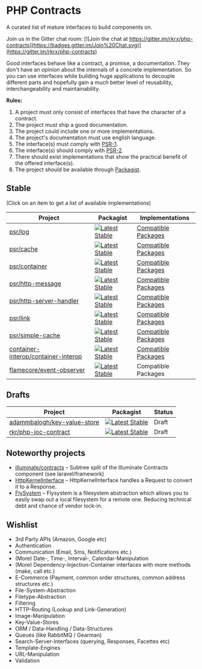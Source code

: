 PHP Contracts
=============

A curated list of mature interfaces to build components on.

Join us in the Gitter chat room: [![Join the chat at https://gitter.im/rkrx/php-contracts](https://badges.gitter.im/Join%20Chat.svg)](https://gitter.im/rkrx/php-contracts)

Good interfaces behave like a contract, a promise, a documentation. They don't have an opinion about the internals of a concrete implementation.
So you can use interfaces while building huge applications to decouple different parts and hopefully gain a much better level of reusability,
interchangeability and maintainability.

**Rules:**

1. A project must only consist of interfaces that have the character of a contract.
2. The project must ship a good documentation.
3. The project could include one or more implementations.
4. The project's documentation must use english language.
5. The interface(s) must comply with [PSR-1](http://www.php-fig.org/psr/psr-1/).
6. The interface(s) should comply with [PSR-2](http://www.php-fig.org/psr/psr-2/).
7. There should exist implementations that show the practical benefit of the offered interface(s).
8. The project should be available through [Packagist](https://packagist.org/).


## Stable

(Click on an item to get a list of available implementations)

| Project | Packagist | Implementations |
|---------|-----------|-----------------|
| [psr/log](https://github.com/php-fig/log) | [![Latest Stable](http://img.shields.io/packagist/v/psr/log.svg)](https://packagist.org/packages/psr/log) | [Compatible Packages](https://packagist.org/providers/psr/log-implementation) |
| [psr/cache](https://github.com/php-fig/cache) | [![Latest Stable](http://img.shields.io/packagist/v/psr/cache.svg)](https://packagist.org/packages/psr/cache) | [Compatible Packages](https://packagist.org/providers/psr/cache-implementation)
| [psr/container](https://github.com/php-fig/container) | [![Latest Stable](http://img.shields.io/packagist/v/psr/container.svg)](https://packagist.org/packages/psr/container) | [Compatible Packages](https://packagist.org/providers/psr/container-implementation) |
| [psr/http-message](https://github.com/php-fig/http-message) | [![Latest Stable](http://img.shields.io/packagist/v/psr/http-message.svg)](https://packagist.org/packages/psr/http-message) | [Compatible Packages](https://packagist.org/providers/psr/http-message-implementation) |
| [psr/http-server-handler](https://github.com/php-fig/http-server-handler) | [![Latest Stable](http://img.shields.io/packagist/v/psr/http-message.svg)](https://packagist.org/packages/psr/http-server-handler) | [Compatible Packages](https://packagist.org/providers/psr/http-server-handler) |
| [psr/link](https://github.com/php-fig/link) | [![Latest Stable](http://img.shields.io/packagist/v/psr/link.svg)](https://packagist.org/packages/psr/simple-cache) | [Compatible Packages](https://packagist.org/providers/psr/link-implementation) |
| [psr/simple-cache](https://github.com/php-fig/simple-cache) | [![Latest Stable](http://img.shields.io/packagist/v/psr/simple-cache.svg)](https://packagist.org/packages/psr/simple-cache) | [Compatible Packages](https://packagist.org/providers/psr/simple-cache-implementation) |
| [container-interop/container-interop](https://github.com/container-interop/container-interop) | [![Latest Stable](http://img.shields.io/packagist/v/container-interop/container-interop.svg)](https://packagist.org/packages/container-interop/container-interop) | [Compatible Packages](https://packagist.org/providers/container-interop/container-interop-implementation) |
| [flamecore/event-observer](https://github.com/FlameCore/EventObserver) | [![Latest Stable](http://img.shields.io/packagist/v/flamecore/event-observer.svg)](https://packagist.org/packages/flamecore/event-observer) | Compatible Packages |

## Drafts

| Project | Packagist | Status |
|---------|-----------|--------|
| [adammbalogh/key-value-store](https://github.com/adammbalogh/key-value-store) | [![Latest Stable](http://img.shields.io/packagist/v/adammbalogh/key-value-store.svg)](https://packagist.org/packages/adammbalogh/key-value-store) | Draft |
| [rkr/php-ioc-contract](https://packagist.org/packages/rkr/php-ioc-contract) | [![Latest Stable](http://img.shields.io/packagist/v/rkr/php-di-ioc-adapter.svg)](https://packagist.org/packages/rkr/php-di-ioc-adapter) | Draft |

## Noteworthy projects

* [illuminate/contracts](https://github.com/illuminate/contracts) – Subtree split of the Illuminate Contracts component (see laravel/framework)
* [HttpKernelInterface](https://github.com/symfony/symfony/blob/master/src/Symfony/Component/HttpKernel/HttpKernelInterface.php) – HttpKernelInterface handles a Request to convert it to a Response.
* [FlySystem](http://flysystem.thephpleague.com) – Flysystem is a filesystem abstraction which allows you to easily swap out a local filesystem for a remote one. Reducing technical debt and chance of vendor lock-in. 

## Wishlist

* 3rd Party APIs (Amazon, Google etc)
* Authentication
* Communication (Email, Sms, Notifications etc.)
* (More) Date-, Time-, Interval-, Calendar-Manipulation
* (More) Dependency-Injection-Container interfaces with more methods (make, call etc.)
* E-Commerce (Payment, common order structures, common address structures etc.)
* File-System-Abstraction
* Filetype-Abstraction
* Filtering
* HTTP-Routing (Lookup and Link-Generation)
* Image-Manipulation
* Key-Value-Stores
* ORM / Data-Handling / Data-Structures
* Queues (like RabbitMQ / Gearman)
* Search-Server-Interfaces (querying, Responses, Facettes etc)
* Template-Engines
* URL-Manipulation
* Validation

